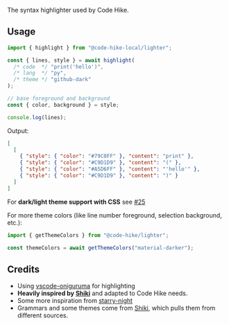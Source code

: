 The syntax highlighter used by Code Hike.

## Usage

```js
import { highlight } from "@code-hike-local/lighter";

const { lines, style } = await highlight(
  /* code  */ "print('hello')",
  /* lang  */ "py",
  /* theme */ "github-dark"
);

// base foreground and background
const { color, background } = style;

console.log(lines);
```

Output:

```json
[
  [
    { "style": { "color": "#79C0FF" }, "content": "print" },
    { "style": { "color": "#C9D1D9" }, "content": "(" },
    { "style": { "color": "#A5D6FF" }, "content": "'hello'" },
    { "style": { "color": "#C9D1D9" }, "content": ")" }
  ]
]
```

For **dark/light theme support with CSS** see [#25](https://github.com/code-hike/lighter/pull/25)

For more theme colors (like line number foreground, selection background, etc.):

```js
import { getThemeColors } from "@code-hike/lighter";

const themeColors = await getThemeColors("material-darker");
```

## Credits

- Using [vscode-oniguruma](https://github.com/microsoft/vscode-oniguruma) for highlighting
- **Heavily inspired by [Shiki](https://github.com/shikijs/shiki)** and adapted to Code Hike needs.
- Some more inspiration from [starry-night](https://github.com/wooorm/starry-night)
- Grammars and some themes come from [Shiki](https://github.com/shikijs/shiki), which pulls them from different sources.

```

```
